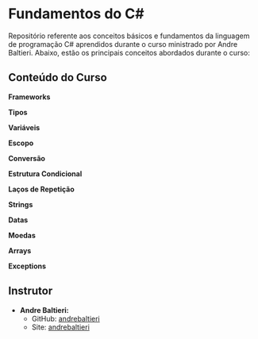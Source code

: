 # Fundamentos do C#

Repositório referente aos conceitos básicos e fundamentos da linguagem de programação C# aprendidos durante o curso ministrado por Andre Baltieri. Abaixo, estão os principais conceitos abordados durante o curso:

## Conteúdo do Curso

**Frameworks**

**Tipos**

**Variáveis**

**Escopo**

**Conversão**

**Estrutura Condicional**

**Laços de Repetição**

**Strings**

**Datas**

**Moedas**

**Arrays**

**Exceptions**

## Instrutor
- **Andre Baltieri:**
  - GitHub: [andrebaltieri](https://github.com/andrebaltieri)
  - Site: [andrebaltieri](https://balta.io/)
